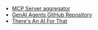 - [MCP Server aggregator](https://smithery.ai)
- [GenAI Agents GitHub Repository](https://github.com/NirDiamant/GenAI_Agents)
- [There's An AI For That](https://theresanaiforthat.com/)